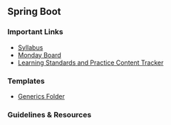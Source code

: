 ## Spring Boot

### Important Links

* [Syllabus]()
* [Monday Board]()
* [Learning Standards and Practice Content Tracker]()

### Templates

* [Generics Folder](./docs/generic/)

### Guidelines & Resources